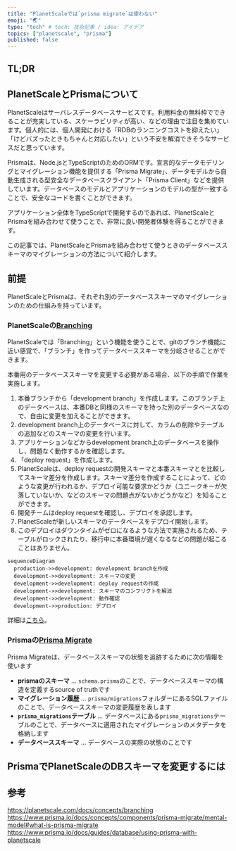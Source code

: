 ```yaml
---
title: "PlanetScaleでは`prisma migrate`は使わない"
emoji: "🌏"
type: "tech" # tech: 技術記事 / idea: アイデア
topics: ["planetscale", "prisma"]
published: false
---
```


## TL;DR

## PlanetScaleとPrismaについて

PlanetScaleはサーバレスデータベースサービスです。利用料金の無料枠でできることが充実している、スケーラビリティが高い、などの理由で注目を集めています。個人的には、個人開発における「RDBのランニングコストを抑えたい」「けどバズったときもちゃんと対応したい」という不安を解消できそうなサービスだと思っています。

Prismaは、Node.jsとTypeScriptのためのORMです。宣言的なデータモデリングとマイグレーション機能を提供する「Prisma Migrate」、データモデルから自動生成される型安全なデータベースクライアント「Prisma Client」などを提供しています。データベースのモデルとアプリケーションのモデルの型が一致することで、安全なコードを書くことができます。

アプリケーション全体をTypeScriptで開発するのであれば、PlanetScaleとPrismaを組み合わせて使うことで、非常に良い開発者体験を得ることができます。

この記事では、PlanetScaleとPrismaを組み合わせて使うときのデータベーススキーマのマイグレーションの方法について紹介します。

## 前提

PlanetScaleとPrismaは、それぞれ別のデータベーススキーマのマイグレーションのための仕組みを持っています。

### PlanetScaleの[Branching](https://planetscale.com/docs/concepts/branching)

PlanetScaleでは「Branching」という機能を使うことで、gitのブランチ機能に近い感覚で、「ブランチ」を作ってデータベーススキーマを分岐させることができます。

本番用のデータベーススキーマを変更する必要がある場合、以下の手順で作業を実施します。

1. 本番ブランチから「development branch」を作成します。このブランチ上のデータベースは、本番DBと同様のスキーマを持った別のデータベースなので、自由に変更を加えることができます。
2. development branch上のデータベースに対して、カラムの削除やテーブルの追加などのスキーマの変更を行います。
3. アプリケーションなどからdevelopment branch上のデータベースを操作し、問題なく動作するかを確認します。
4. 「deploy request」を作成します。
5. PlanetScaleは、deploy requestの開発スキーマと本番スキーマとを比較してスキーマ差分を作成します。スキーマ差分を作成することによって、どのような変更が行われるか、デプロイ可能な要求かどうか（ユニークキーが欠落していないか、などのスキーマの問題点がないかどうかなど）を知ることができます。
6. 開発チームはdeploy requestを確認し、デプロイを承認します。
7. PlanetScaleが新しいスキーマのデータベースをデプロイ開始します。
8. このデプロイはダウンタイムがゼロになるような方法で実施されるため、テーブルがロックされたり、移行中に本番環境が遅くなるなどの問題が起こることはありません。

```mermaid
sequenceDiagram
  production->>development: development branchを作成
  development->>development: スキーマの変更
  development->>development: deploy requestの作成
  development->>development: スキーマのコンフリクトを解消
  development->>development: 動作確認
  development->>production: デプロイ
```

詳細は[こちら](https://planetscale.com/docs/concepts/branching)。

### Prismaの[Prisma Migrate](https://www.prisma.io/docs/concepts/components/prisma-migrate)

Prisma Migrateは、データベーススキーマの状態を追跡するために次の情報を使います

- **prismaのスキーマ** … `schema.prisma`のことで、データベーススキーマの構造を定義するsource of truthです
- **マイグレーション履歴** … `prisma/migrations`フォルダーにあるSQLファイルのことで、データベーススキーマの変更履歴を表します
- **`prisma_migrations`テーブル** … データベースにある`prisma_migrations`テーブルのことで、データベースに適用されたマイグレーションのメタデータを格納します
- **データベーススキーマ** … データベースの実際の状態のことです

<!-- TODO: https://www.prisma.io/docs/concepts/components/prisma-migrate/mental-model#what-is-prisma-migrate -->

## PrismaでPlanetScaleのDBスキーマを変更するには

<!-- TODO: https://www.prisma.io/docs/guides/database/using-prisma-with-planetscale -->

## 参考

<https://planetscale.com/docs/concepts/branching>
<https://www.prisma.io/docs/concepts/components/prisma-migrate/mental-model#what-is-prisma-migrate>
<https://www.prisma.io/docs/guides/database/using-prisma-with-planetscale>
